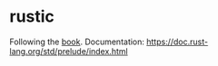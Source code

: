 # rustic

Following the [book](https://doc.rust-lang.org/book/).
Documentation: https://doc.rust-lang.org/std/prelude/index.html
